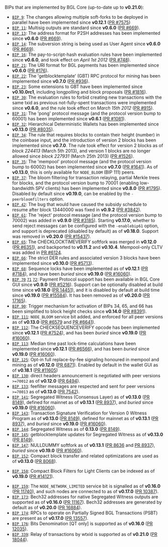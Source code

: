 BIPs that are implemented by BGL Core (up-to-date up to **v0.21.0**):

* [`BIP 9`](https://github.com/BGL/bips/blob/master/bip-0009.mediawiki): The changes allowing multiple soft-forks to be deployed in parallel have been implemented since **v0.12.1**  ([PR #7575](https://github.com/BGL/BGL/pull/7575))
* [`BIP 11`](https://github.com/BGL/bips/blob/master/bip-0011.mediawiki): Multisig outputs are standard since **v0.6.0** ([PR #669](https://github.com/BGL/BGL/pull/669)).
* [`BIP 13`](https://github.com/BGL/bips/blob/master/bip-0013.mediawiki): The address format for P2SH addresses has been implemented since **v0.6.0** ([PR #669](https://github.com/BGL/BGL/pull/669)).
* [`BIP 14`](https://github.com/BGL/bips/blob/master/bip-0014.mediawiki): The subversion string is being used as User Agent since **v0.6.0** ([PR #669](https://github.com/BGL/BGL/pull/669)).
* [`BIP 16`](https://github.com/BGL/bips/blob/master/bip-0016.mediawiki): The pay-to-script-hash evaluation rules have been implemented since **v0.6.0**, and took effect on *April 1st 2012* ([PR #748](https://github.com/BGL/BGL/pull/748)).
* [`BIP 21`](https://github.com/BGL/bips/blob/master/bip-0021.mediawiki): The URI format for BGL payments has been implemented since **v0.6.0** ([PR #176](https://github.com/BGL/BGL/pull/176)).
* [`BIP 22`](https://github.com/BGL/bips/blob/master/bip-0022.mediawiki): The 'getblocktemplate' (GBT) RPC protocol for mining has been implemented since **v0.7.0** ([PR #936](https://github.com/BGL/BGL/pull/936)).
* [`BIP 23`](https://github.com/BGL/bips/blob/master/bip-0023.mediawiki): Some extensions to GBT have been implemented since **v0.10.0rc1**, including longpolling and block proposals ([PR #1816](https://github.com/BGL/BGL/pull/1816)).
* [`BIP 30`](https://github.com/BGL/bips/blob/master/bip-0030.mediawiki): The evaluation rules to forbid creating new transactions with the same txid as previous not-fully-spent transactions were implemented since **v0.6.0**, and the rule took effect on *March 15th 2012* ([PR #915](https://github.com/BGL/BGL/pull/915)).
* [`BIP 31`](https://github.com/BGL/bips/blob/master/bip-0031.mediawiki): The 'pong' protocol message (and the protocol version bump to 60001) has been implemented since **v0.6.1** ([PR #1081](https://github.com/BGL/BGL/pull/1081)).
* [`BIP 32`](https://github.com/BGL/bips/blob/master/bip-0032.mediawiki): Hierarchical Deterministic Wallets has been implemented since **v0.13.0** ([PR #8035](https://github.com/BGL/BGL/pull/8035)).
* [`BIP 34`](https://github.com/BGL/bips/blob/master/bip-0034.mediawiki): The rule that requires blocks to contain their height (number) in the coinbase input, and the introduction of version 2 blocks has been implemented since **v0.7.0**. The rule took effect for version 2 blocks as of *block 224413* (March 5th 2013), and version 1 blocks are no longer allowed since *block 227931* (March 25th 2013) ([PR #1526](https://github.com/BGL/BGL/pull/1526)).
* [`BIP 35`](https://github.com/BGL/bips/blob/master/bip-0035.mediawiki): The 'mempool' protocol message (and the protocol version bump to 60002) has been implemented since **v0.7.0** ([PR #1641](https://github.com/BGL/BGL/pull/1641)). As of **v0.13.0**, this is only available for `NODE_BLOOM` (BIP 111) peers.
* [`BIP 37`](https://github.com/BGL/bips/blob/master/bip-0037.mediawiki): The bloom filtering for transaction relaying, partial Merkle trees for blocks, and the protocol version bump to 70001 (enabling low-bandwidth SPV clients) has been implemented since **v0.8.0** ([PR #1795](https://github.com/BGL/BGL/pull/1795)). Disabled by default since **v0.19.0**, can be enabled by the `-peerbloomfilters` option.
* [`BIP 42`](https://github.com/BGL/bips/blob/master/bip-0042.mediawiki): The bug that would have caused the subsidy schedule to resume after block 13440000 was fixed in **v0.9.2** ([PR #3842](https://github.com/BGL/BGL/pull/3842)).
* [`BIP 61`](https://github.com/BGL/bips/blob/master/bip-0061.mediawiki): The 'reject' protocol message (and the protocol version bump to 70002) was added in **v0.9.0** ([PR #3185](https://github.com/BGL/BGL/pull/3185)). Starting **v0.17.0**, whether to send reject messages can be configured with the `-enablebip61` option, and support is deprecated (disabled by default) as of **v0.18.0**. Support was removed in **v0.20.0** ([PR #15437](https://github.com/BGL/BGL/pull/15437)).
* [`BIP 65`](https://github.com/BGL/bips/blob/master/bip-0065.mediawiki): The CHECKLOCKTIMEVERIFY softfork was merged in **v0.12.0** ([PR #6351](https://github.com/BGL/BGL/pull/6351)), and backported to **v0.11.2** and **v0.10.4**. Mempool-only CLTV was added in [PR #6124](https://github.com/BGL/BGL/pull/6124).
* [`BIP 66`](https://github.com/BGL/bips/blob/master/bip-0066.mediawiki): The strict DER rules and associated version 3 blocks have been implemented since **v0.10.0** ([PR #5713](https://github.com/BGL/BGL/pull/5713)).
* [`BIP 68`](https://github.com/BGL/bips/blob/master/bip-0068.mediawiki): Sequence locks have been implemented as of **v0.12.1**  ([PR #7184](https://github.com/BGL/BGL/pull/7184)), and have been *buried* since **v0.19.0** ([PR #16060](https://github.com/BGL/BGL/pull/16060)).
* [`BIP 70`](https://github.com/BGL/bips/blob/master/bip-0070.mediawiki) [`71`](https://github.com/BGL/bips/blob/master/bip-0071.mediawiki) [`72`](https://github.com/BGL/bips/blob/master/bip-0072.mediawiki):
  Payment Protocol support has been available in BGL Core GUI since **v0.9.0** ([PR #5216](https://github.com/BGL/BGL/pull/5216)).
  Support can be optionally disabled at build time since **v0.18.0** ([PR 14451](https://github.com/BGL/BGL/pull/14451)),
  and it is disabled by default at build time since **v0.19.0** ([PR #15584](https://github.com/BGL/BGL/pull/15584)).
  It has been removed as of **v0.20.0** ([PR 17165](https://github.com/BGL/BGL/pull/17165)).
* [`BIP 90`](https://github.com/BGL/bips/blob/master/bip-0090.mediawiki): Trigger mechanism for activation of BIPs 34, 65, and 66 has been simplified to block height checks since **v0.14.0** ([PR #8391](https://github.com/BGL/BGL/pull/8391)).
* [`BIP 111`](https://github.com/BGL/bips/blob/master/bip-0111.mediawiki): `NODE_BLOOM` service bit added, and enforced for all peer versions as of **v0.13.0** ([PR #6579](https://github.com/BGL/BGL/pull/6579) and [PR #6641](https://github.com/BGL/BGL/pull/6641)).
* [`BIP 112`](https://github.com/BGL/bips/blob/master/bip-0112.mediawiki): The CHECKSEQUENCEVERIFY opcode has been implemented since **v0.12.1** ([PR #7524](https://github.com/BGL/BGL/pull/7524)), and has been *buried* since **v0.19.0** ([PR #16060](https://github.com/BGL/BGL/pull/16060)).
* [`BIP 113`](https://github.com/BGL/bips/blob/master/bip-0113.mediawiki): Median time past lock-time calculations have been implemented since **v0.12.1** ([PR #6566](https://github.com/BGL/BGL/pull/6566)), and has been *buried* since **v0.19.0** ([PR #16060](https://github.com/BGL/BGL/pull/16060)).
* [`BIP 125`](https://github.com/BGL/bips/blob/master/bip-0125.mediawiki): Opt-in full replace-by-fee signaling honoured in mempool and mining as of **v0.12.0** ([PR 6871](https://github.com/BGL/BGL/pull/6871)). Enabled by default in the wallet GUI as of **v0.18.1** ([PR #11605](https://github.com/BGL/BGL/pull/11605))
* [`BIP 130`](https://github.com/BGL/bips/blob/master/bip-0130.mediawiki): direct headers announcement is negotiated with peer versions `>=70012` as of **v0.12.0** ([PR 6494](https://github.com/BGL/BGL/pull/6494)).
* [`BIP 133`](https://github.com/BGL/bips/blob/master/bip-0133.mediawiki): feefilter messages are respected and sent for peer versions `>=70013` as of **v0.13.0** ([PR 7542](https://github.com/BGL/BGL/pull/7542)).
* [`BIP 141`](https://github.com/BGL/bips/blob/master/bip-0141.mediawiki): Segregated Witness (Consensus Layer) as of **v0.13.0** ([PR 8149](https://github.com/BGL/BGL/pull/8149)), defined for mainnet as of **v0.13.1** ([PR 8937](https://github.com/BGL/BGL/pull/8937)), and *buried* since **v0.19.0** ([PR #16060](https://github.com/BGL/BGL/pull/16060)).
* [`BIP 143`](https://github.com/BGL/bips/blob/master/bip-0143.mediawiki): Transaction Signature Verification for Version 0 Witness Program as of **v0.13.0** ([PR 8149](https://github.com/BGL/BGL/pull/8149)), defined for mainnet as of **v0.13.1** ([PR 8937](https://github.com/BGL/BGL/pull/8937)), and *buried* since **v0.19.0** ([PR #16060](https://github.com/BGL/BGL/pull/16060)).
* [`BIP 144`](https://github.com/BGL/bips/blob/master/bip-0144.mediawiki): Segregated Witness as of **0.13.0** ([PR 8149](https://github.com/BGL/BGL/pull/8149)).
* [`BIP 145`](https://github.com/BGL/bips/blob/master/bip-0145.mediawiki): getblocktemplate updates for Segregated Witness as of **v0.13.0** ([PR 8149](https://github.com/BGL/BGL/pull/8149)).
* [`BIP 147`](https://github.com/BGL/bips/blob/master/bip-0147.mediawiki): NULLDUMMY softfork as of **v0.13.1** ([PR 8636](https://github.com/BGL/BGL/pull/8636) and [PR 8937](https://github.com/BGL/BGL/pull/8937)), *buried* since **v0.19.0** ([PR #16060](https://github.com/BGL/BGL/pull/16060)).
* [`BIP 152`](https://github.com/BGL/bips/blob/master/bip-0152.mediawiki): Compact block transfer and related optimizations are used as of **v0.13.0** ([PR 8068](https://github.com/BGL/BGL/pull/8068)).
- [`BIP 158`](https://github.com/BGL/bips/blob/master/bip-0158.mediawiki): Compact Block Filters for Light Clients can be indexed as of **v0.19.0** ([PR #14121](https://github.com/BGL/BGL/pull/14121)).
* [`BIP 159`](https://github.com/BGL/bips/blob/master/bip-0159.mediawiki): The `NODE_NETWORK_LIMITED` service bit is signalled as of **v0.16.0** ([PR 11740](https://github.com/BGL/BGL/pull/11740)), and such nodes are connected to as of **v0.17.0** ([PR 10387](https://github.com/BGL/BGL/pull/10387)).
* [`BIP 173`](https://github.com/BGL/bips/blob/master/bip-0173.mediawiki): Bech32 addresses for native Segregated Witness outputs are supported as of **v0.16.0** ([PR 11167](https://github.com/BGL/BGL/pull/11167)). Bech32 addresses are generated by default as of **v0.20.0** ([PR 16884](https://github.com/BGL/BGL/pull/16884)).
* [`BIP 174`](https://github.com/BGL/bips/blob/master/bip-0174.mediawiki): RPCs to operate on Partially Signed BGL Transactions (PSBT) are present as of **v0.17.0** ([PR 13557](https://github.com/BGL/BGL/pull/13557)).
* [`BIP 176`](https://github.com/BGL/bips/blob/master/bip-0176.mediawiki): Bits Denomination [QT only] is supported as of **v0.16.0** ([PR 12035](https://github.com/BGL/BGL/pull/12035)).
* [`BIP 339`](https://github.com/BGL/bips/blob/master/bip-0339.mediawiki): Relay of transactions by wtxid is supported as of **v0.21.0** ([PR 18044](https://github.com/BGL/BGL/pull/18044)).
